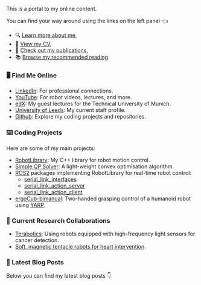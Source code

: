 This is a portal to my online content.

You can find your way around using the links on the left panel 👈
- 🔍 [Learn more about me](/about/),
- 📄 [View my CV](/cv/),
- 📖 [Check out my publications](/publications/),
- 📚 [Browse my recommended reading](/reading/).

### 🖥️ Find Me Online
- [LinkedIn](https://www.linkedin.com/in/jonathanwoolfrey/): For professional connections.
- [YouTube](https://www.youtube.com/@Woolfrey/videos): For robot videos, lectures, and more.
- [edX](https://www.edx.org/certificates/professional-certificate/tumx-six-sigma-and-lean): My guest lectures for the Technical University of Munich.
- [University of Leeds](https://eps.leeds.ac.uk/electronic-engineering/staff/14662/dr-jon-woolfrey): My current staff profile.
- [Github](https://github.com/Woolfrey): Explore my coding projects and repositories.

### ⌨️ Coding Projects
Here are some of my main projects:
- [RobotLibrary](https://github.com/Woolfrey/software_robot_library): My C++ library for robot motion control.
- [Simple QP Solver](https://github.com/Woolfrey/software_simple_qp): A light-weight convex optimisation algorithm.
- [ROS2](https://docs.ros.org/en/humble/index.html) packages implementing RobotLibrary for real-time robot control:
   - [serial_link_interfaces](https://github.com/Woolfrey/interface_serial_link)
   - [serial_link_action_server](https://github.com/Woolfrey/server_serial_link)
   - [serial_link_action_client](https://github.com/Woolfrey/client_serial_link)
- [ergoCub-bimanual](https://github.com/hsp-iit/ergocub-bimanual): Two-handed grasping control of a humanoid robot using [YARP](https://www.yarp.it/latest/).

### 🤝 Current Research Collaborations
- [Terabotics](https://warwick.ac.uk/fac/sci/physics/research/condensedmatt/ultrafastphotonics/emmasthzgroup/terabotics/): Using robots equipped with high-frequency light sensors for cancer detection.
- [Soft, magnetic tentacle robots for heart intervention](https://wun.ac.uk/wun/research/view/magnetically-controlled-tentacle-robots-for-transcatheter-structural-heart-intervention/).

### 📝 Latest Blog Posts

Below you can find my latest blog posts 👇
